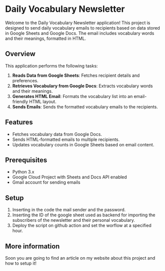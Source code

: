 # Daily Vocabulary Newsletter

Welcome to the Daily Vocabulary Newsletter application! This project is designed to send daily vocabulary emails to recipients based on data stored in Google Sheets and Google Docs. The email includes vocabulary words and their meanings, formatted in HTML.

## Overview

This application performs the following tasks:

1. **Reads Data from Google Sheets**: Fetches recipient details and preferences.
2. **Retrieves Vocabulary from Google Docs**: Extracts vocabulary words and their meanings.
3. **Generates HTML Email**: Formats the vocabulary list into an email-friendly HTML layout.
4. **Sends Emails**: Sends the formatted vocabulary emails to the recipients.

## Features

- Fetches vocabulary data from Google Docs.
- Sends HTML-formatted emails to multiple recipients.
- Updates vocabulary counts in Google Sheets based on email content.

## Prerequisites

- Python 3.x
- Google Cloud Project with Sheets and Docs API enabled
- Gmail account for sending emails

## Setup

1. Inserting in the code the mail sender and the password.
2. Inserting the ID of the google sheet used as backend for importing the subscribers of the newsletter and their personal vocabulary.
3. Deploy the script on github action and set the worflow at a specified hour.

## More information
Soon you are going to find an article on my website about this project and how to setup it!

